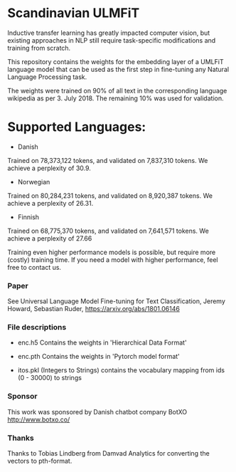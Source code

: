 # Scandinavian ULMFiT

Inductive transfer learning has greatly impacted computer vision, but existing approaches in NLP still require task-specific modifications and training from scratch.

This repository contains the weights for the embedding layer of a UMLFiT language model that can be used as the first step in fine-tuning any Natural Language Processing task.

The weights were trained on 90% of all text in the corresponding language wikipedia as per 3. July 2018. The remaining 10% was used for validation.

# Supported Languages:

- Danish

Trained on 78,373,122 tokens, and validated on 7,837,310 tokens. We achieve a perplexity of 30.9.

- Norwegian

Trained on 80,284,231 tokens, and validated on 8,920,387 tokens. We achieve a perplexity of 26.31.

- Finnish

Trained on 68,775,370 tokens, and validated on 7,641,571 tokens. We achieve a perplexity of 27.66

Training even higher performance models is possible, but require more (costly) training time. If you need a model with higher performance, feel free to contact us.

### Paper

See Universal Language Model Fine-tuning for Text Classification, Jeremy Howard, Sebastian Ruder, https://arxiv.org/abs/1801.06146

### File descriptions

- enc.h5  Contains the weights in 'Hierarchical Data Format'

- enc.pth  Contains the weights in 'Pytorch model format'

- itos.pkl (Integers to Strings) contains the vocabulary mapping from ids (0 - 30000) to strings

### Sponsor

This work was sponsored by Danish chatbot company BotXO
http://www.botxo.co/

### Thanks 

Thanks to Tobias Lindberg from Damvad Analytics for converting the vectors to pth-format.
